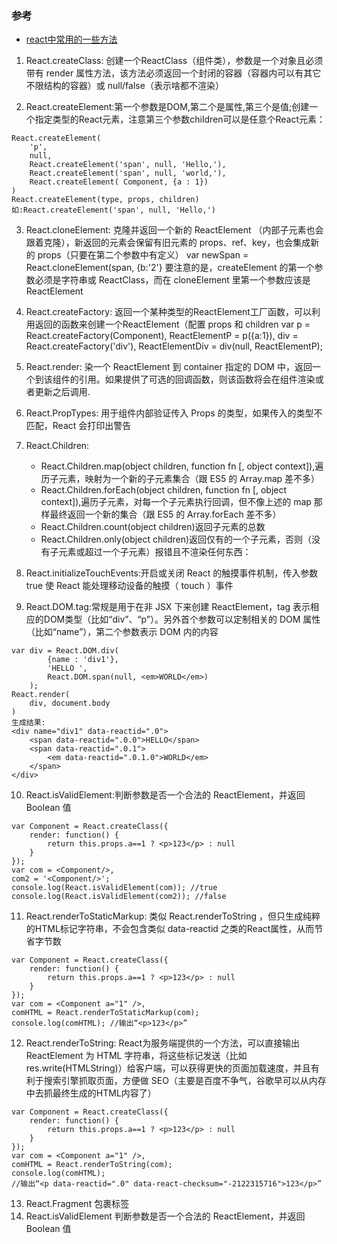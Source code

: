 ### 参考
* [react中常用的一些方法](https://www.cnblogs.com/fireporsche/p/6288639.html)

1. React.createClass:
创建一个ReactClass（组件类），参数是一个对象且必须带有 render 属性方法，该方法必须返回一个封闭的容器（容器内可以有其它不限结构的容器）或 null/false（表示啥都不渲染）

 

2. React.createElement:第一个参数是DOM,第二个是属性,第三个是值;创建一个指定类型的React元素，注意第三个参数children可以是任意个React元素：
```
React.createElement( 
    'p', 
    null,
    React.createElement('span', null, 'Hello,'),
    React.createElement('span', null, 'world,'),
    React.createElement( Component, {a : 1})
)
React.createElement(type, props, children)
如:React.createElement('span', null, 'Hello,')
```

 

3. React.cloneElement:
克隆并返回一个新的 ReactElement （内部子元素也会跟着克隆），新返回的元素会保留有旧元素的 props、ref、key，也会集成新的 props（只要在第二个参数中有定义）
var newSpan = React.cloneElement(span, {b:'2'}
要注意的是，createElement 的第一个参数必须是字符串或 ReactClass，而在 cloneElement 里第一个参数应该是 ReactElement


4. React.createFactory:
返回一个某种类型的ReactElement工厂函数，可以利用返回的函数来创建一个ReactElement（配置 props 和 children
var p = React.createFactory(Component),
ReactElementP = p({a:1}),
div = React.createFactory('div'),
ReactElementDiv = div(null, ReactElementP);

 

5. React.render:
染一个 ReactElement 到 container 指定的 DOM 中，返回一个到该组件的引用。如果提供了可选的回调函数，则该函数将会在组件渲染或者更新之后调用.


6. React.PropTypes:
用于组件内部验证传入 Props 的类型，如果传入的类型不匹配，React 会打印出警告


7. React.Children:
   -   React.Children.map(object children, function fn [, object context]),遍历子元素，映射为一个新的子元素集合（跟 ES5 的 Array.map 差不多）
   -   React.Children.forEach(object children, function fn [, object context]),遍历子元素，对每一个子元素执行回调，但不像上述的 map 那样最终返回一个新的集合（跟 ES5 的 Array.forEach 差不多）
   -   React.Children.count(object children)返回子元素的总数
   -   React.Children.only(object children)返回仅有的一个子元素，否则（没有子元素或超过一个子元素）报错且不渲染任何东西：

 

8. React.initializeTouchEvents:开启或关闭 React 的触摸事件机制，传入参数 true 使 React 能处理移动设备的触摸（ touch ）事件


9. React.DOM.tag:常规是用于在非 JSX 下来创建 ReactElement，tag 表示相应的DOM类型（比如“div”、“p”）。另外首个参数可以定制相关的 DOM 属性（比如“name”），第二个参数表示 DOM 内的内容
```
var div = React.DOM.div(
        {name : 'div1'}, 
        'HELLO ', 
        React.DOM.span(null, <em>WORLD</em>)
    );
React.render(
    div, document.body
)
生成结果:
<div name="div1" data-reactid=".0">
    <span data-reactid=".0.0">HELLO</span>
    <span data-reactid=".0.1">
        <em data-reactid=".0.1.0">WORLD</em>
    </span>
</div>
```

 

10. React.isValidElement:判断参数是否一个合法的 ReactElement，并返回 Boolean 值
```
var Component = React.createClass({
    render: function() {
        return this.props.a==1 ? <p>123</p> : null
    }
});
var com = <Component/>,
com2 = '<Component/>';
console.log(React.isValidElement(com)); //true
console.log(React.isValidElement(com2)); //false
```


11. React.renderToStaticMarkup:
类似 React.renderToString ，但只生成纯粹的HTML标记字符串，不会包含类似 data-reactid 之类的React属性，从而节省字节数
```
var Component = React.createClass({
    render: function() {
        return this.props.a==1 ? <p>123</p> : null
    }
});
var com = <Component a="1" />,
comHTML = React.renderToStaticMarkup(com);
console.log(comHTML); //输出“<p>123</p>”
```




12. React.renderToString:
React为服务端提供的一个方法，可以直接输出 ReactElement 为 HTML 字符串，将这些标记发送（比如 res.write(HTMLString)）给客户端，可以获得更快的页面加载速度，并且有利于搜索引擎抓取页面，方便做 SEO（主要是百度不争气，谷歌早可以从内存中去抓最终生成的HTML内容了）
```
var Component = React.createClass({
    render: function() {
        return this.props.a==1 ? <p>123</p> : null
    }
});
var com = <Component a="1" />,
comHTML = React.renderToString(com);
console.log(comHTML); 
//输出“<p data-reactid=".0" data-react-checksum="-2122315716">123</p>”
```
13. React.Fragment 包裹标签
14. React.isValidElement 判断参数是否一个合法的 ReactElement，并返回 Boolean 值
